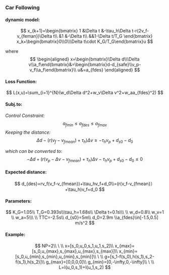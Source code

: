 ### Car Following 

#### dynamic model:

$$
x_{k+1}=\begin{bmatrix}
1 &\Delta t &-\tau_h\Delta t-r(2v_f-v_{feman})\Delta t\\
&1 &-\Delta t\\
&&1-\Delta t/T_G
\end{bmatrix}
x_k+\begin{bmatrix}0\\0\\\Delta t\cdot K_G/T_G\end{bmatrix}u
$$

where
$$
\begin{aligned}
x=\begin{bmatrix}\Delta d\\\Delta v\\a_f\end{bmatrix}&=\begin{bmatrix}d-d_{safe}\\v_p-v_f\\a_f\end{bmatrix}\\
u&=a_{fdes}
\end{aligned}
$$

#### Loss Function:

$$
L(x,u)=\sum_{i=1}^{N}(w_d\Delta d^2+w_v\Delta v^2+w_aa_{fdes}^2)
$$



#### Subj.to:

*Control Constraint:*
$$
a_{fmin}\leq a_{fdes} \leq a_{fmax}
$$
*Keeping the distance:*
$$
\Delta d-(r(v_f-v_{fmean})+\tau_h)\Delta v\ge -\tau_hv_p+d_{s0}-d_0
$$

*which can be converted to*:
$$
-\Delta d+(r(v_p-\Delta v-v_{fmean})+\tau_h)\Delta v -\tau_hv_p+d_{s0}-d_0\leq 0
$$


#### Expected distance:

$$
d_{des}=rv_f(v_f-v_{fmean})+\tau_hv_f+d_0\\=(r(v_f-v_{fmean}）+\tau_h)v_f+d_0
$$

#### Parameters:

$$
K_G=1.05\\ T_G=0.393s\\\tau_h=1.68s\\
\Delta t=0.1s\\\ \\ w_d=0.8\\ w_v=1 \\ w_a=5\\\ \\
TTC=-2.5s\\ d_{s0}=5m\\ d_0=2.9m
\\a_{fdes}\in[-1.5,0.5] m/s^2
$$

#### Example:

$$
NP=2\\
\ \\
x=[s_0,u_0,s_1,u_1,s_2]\\
x_{max}=[s_0,u_{max},s_{max},u_{max},s_{max}]\\
x_{min}=[s_0,u_{min},s_{min},u_{min},s_{min}]\\
\ \\
g=[s_1-f(s_0),h(s_1),s_2-f(s_1),h(s_2)]\\
g_{max}=[0,0,0,0]\\
g_{min}=[0,-\infty,0,-\infty]\\
\ \\
L=l(u_0,s_1)+l(u_1,s_2)
$$


